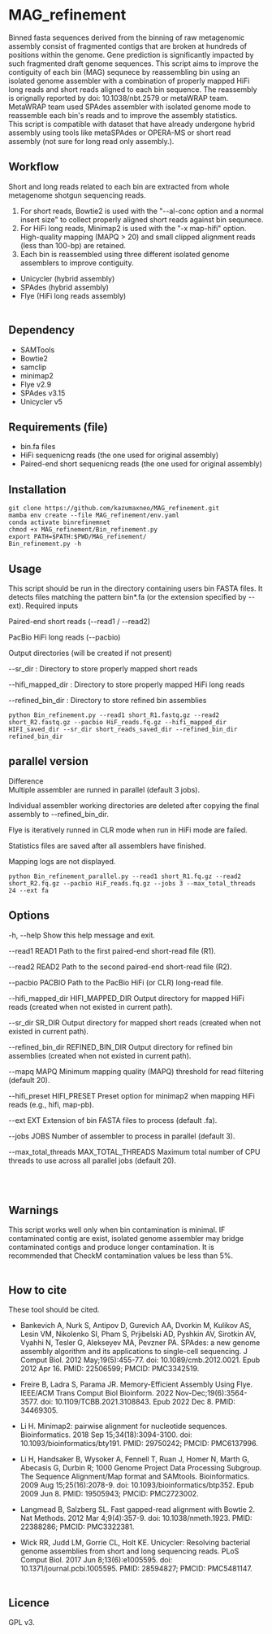 # MAG_refinement
  
Binned fasta sequences derived from the binning of raw metagenomic assembly consist of fragmented contigs that are broken at hundreds of positions within the genome. Gene prediction is significantly impacted by such fragmented draft genome sequences. This script aims to improve the contiguity of each bin (MAG) sequnece by reassembling bin using an isolated genome assembler with a combination of properly mapped HiFi long reads and short reads aligned to each bin sequence. The reassembly is orignally reported by doi: 10.1038/nbt.2579 or metaWRAP team. MetaWRAP team used SPAdes assembler with isolated genome mode to reassemble each bin's reads and to improve the assembly statistics.  
This script is compatible with dataset that have already undergone hybrid assembly using tools like metaSPAdes or OPERA-MS or short read assembly (not sure for long read only assembly.).


##  Workflow
Short and long reads related to each bin are extracted from whole metagenome shotgun sequencing reads.  
1. For short reads, Bowtie2 is used with the "--al-conc option and a normal insert size" to collect properly aligned short reads against bin sequnece.
2. For HiFi long reads, Minimap2 is used with the "-x map-hifi" option. High-quality mapping (MAPQ > 20) and small clipped alignment reads (less than 100-bp) are retained.
3. Each bin is reassembled using three different isolated genome assemblers to improve contiguity.  

- Unicycler (hybrid assembly)
- SPAdes (hybrid assembly)
- Flye (HiFi long reads assembly)
<br><br>
## Dependency  
- SAMTools
- Bowtie2 
- samclip
- minimap2
- Flye v2.9
- SPAdes v3.15
- Unicycler v5  

## Requirements (file)
- bin.fa files
- HiFi sequenicng reads (the one used for original assembly)
- Paired-end short sequenicng reads (the one used for original assembly)
  

## Installation  

```
git clone https://github.com/kazumaxneo/MAG_refinement.git
mamba env create --file MAG_refinement/env.yaml
conda activate binrefinemnet
chmod +x MAG_refinement/Bin_refinement.py
export PATH=$PATH:$PWD/MAG_refinement/
Bin_refinement.py -h
```


## Usage  
This script should be run in the directory containing users bin FASTA files.
It detects files matching the pattern bin*.fa (or the extension specified by --ext).
Required inputs

Paired-end short reads (--read1 / --read2)

PacBio HiFi long reads (--pacbio)

Output directories (will be created if not present)

--sr_dir : Directory to store properly mapped short reads

--hifi_mapped_dir : Directory to store properly mapped HiFi long reads

--refined_bin_dir : Directory to store refined bin assemblies
```
python Bin_refinement.py --read1 short_R1.fastq.gz --read2 short_R2.fastq.gz --pacbio HiF_reads.fq.gz --hifi_mapped_dir HIFI_saved_dir --sr_dir short_reads_saved_dir --refined_bin_dir refined_bin_dir
```

## parallel version
Difference  
Multiple assembler are runned in parallel (default 3 jobs).

Individual assembler working directories are deleted after copying the final assembly to --refined_bin_dir.

Flye is iteratively runned in CLR mode when run in HiFi mode are failed.

Statistics files are saved after all assemblers have finished.

Mapping logs are not displayed.
```
python Bin_refinement_parallel.py --read1 short_R1.fq.gz --read2 short_R2.fq.gz --pacbio HiF_reads.fq.gz --jobs 3 --max_total_threads 24 --ext fa
```
## Options

-h, --help
Show this help message and exit.

--read1 READ1
Path to the first paired-end short-read file (R1).

--read2 READ2
Path to the second paired-end short-read file (R2).

--pacbio PACBIO
Path to the PacBio HiFi (or CLR) long-read file.

--hifi_mapped_dir HIFI_MAPPED_DIR
Output directory for mapped HiFi reads (created when not existed in current path).

--sr_dir SR_DIR
Output directory for mapped short reads (created when not existed in current path).

--refined_bin_dir REFINED_BIN_DIR
Output directory for refined bin assemblies (created when not existed in current path).

--mapq MAPQ
Minimum mapping quality (MAPQ) threshold for read filtering (default 20).

--hifi_preset HIFI_PRESET
Preset option for minimap2 when mapping HiFi reads (e.g., hifi, map-pb).

--ext EXT
Extension of bin FASTA files to process (default .fa).

--jobs JOBS
Number of assembler to process in parallel (default 3).

--max_total_threads MAX_TOTAL_THREADS
Maximum total number of CPU threads to use across all parallel jobs  (default 20).

<br><br>
## Warnings
This script works well only when bin contamination is minimal. IF contaminated contig are exist, isolated genome assembler may bridge contaminated contigs and produce longer contamination. It is recommended that CheckM contamination values be less than 5%.
<br><br>

## How to cite  
These tool should be cited.<br> 
- Bankevich A, Nurk S, Antipov D, Gurevich AA, Dvorkin M, Kulikov AS, Lesin VM, Nikolenko SI, Pham S, Prjibelski AD, Pyshkin AV, Sirotkin AV, Vyahhi N, Tesler G, Alekseyev MA, Pevzner PA. SPAdes: a new genome assembly algorithm and its applications to single-cell sequencing. J Comput Biol. 2012 May;19(5):455-77. doi: 10.1089/cmb.2012.0021. Epub 2012 Apr 16. PMID: 22506599; PMCID: PMC3342519.  

- Freire B, Ladra S, Parama JR. Memory-Efficient Assembly Using Flye. IEEE/ACM Trans Comput Biol Bioinform. 2022 Nov-Dec;19(6):3564-3577. doi: 10.1109/TCBB.2021.3108843. Epub 2022 Dec 8. PMID: 34469305.  

- Li H. Minimap2: pairwise alignment for nucleotide sequences. Bioinformatics. 2018 Sep 15;34(18):3094-3100. doi: 10.1093/bioinformatics/bty191. PMID: 29750242; PMCID: PMC6137996.  

- Li H, Handsaker B, Wysoker A, Fennell T, Ruan J, Homer N, Marth G, Abecasis G, Durbin R; 1000 Genome Project Data Processing Subgroup. The Sequence Alignment/Map format and SAMtools. Bioinformatics. 2009 Aug 15;25(16):2078-9. doi: 10.1093/bioinformatics/btp352. Epub 2009 Jun 8. PMID: 19505943; PMCID: PMC2723002.  

- Langmead B, Salzberg SL. Fast gapped-read alignment with Bowtie 2. Nat Methods. 2012 Mar 4;9(4):357-9. doi: 10.1038/nmeth.1923. PMID: 22388286; PMCID: PMC3322381.  

- Wick RR, Judd LM, Gorrie CL, Holt KE. Unicycler: Resolving bacterial genome assemblies from short and long sequencing reads. PLoS Comput Biol. 2017 Jun 8;13(6):e1005595. doi: 10.1371/journal.pcbi.1005595. PMID: 28594827; PMCID: PMC5481147.
<br><br>

## Licence ##

GPL v3.
